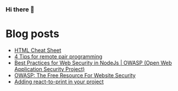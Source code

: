 ### Hi there 👋
# Blog posts
<!-- BLOG-POST-LIST:START -->
- [HTML Cheat Sheet](https://app.daily.dev/posts/SxYsW2DIC?utm_source=rss&utm_medium=bookmarks&utm_campaign=DYan2tin1cPLbvFrRYoBf)
- [4 Tips for remote pair programming](https://app.daily.dev/posts/XCEVZyRcw?utm_source=rss&utm_medium=bookmarks&utm_campaign=DYan2tin1cPLbvFrRYoBf)
- [Best Practices for Web Security in NodeJs | OWASP &lpar;Open Web Application Security Project&rpar;](https://app.daily.dev/posts/9WS7gasTj?utm_source=rss&utm_medium=bookmarks&utm_campaign=DYan2tin1cPLbvFrRYoBf)
- [OWASP: The Free Resource For Website Security](https://app.daily.dev/posts/R7BJXllkI?utm_source=rss&utm_medium=bookmarks&utm_campaign=DYan2tin1cPLbvFrRYoBf)
- [Adding react-to-print in your project](https://app.daily.dev/posts/eC2AG0oyM?utm_source=rss&utm_medium=bookmarks&utm_campaign=DYan2tin1cPLbvFrRYoBf)
<!-- BLOG-POST-LIST:END -->
